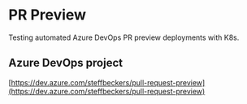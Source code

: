 # PR Preview

Testing automated Azure DevOps PR preview deployments with K8s.

## Azure DevOps project

[https://dev.azure.com/steffbeckers/pull-request-preview](https://dev.azure.com/steffbeckers/pull-request-preview)
